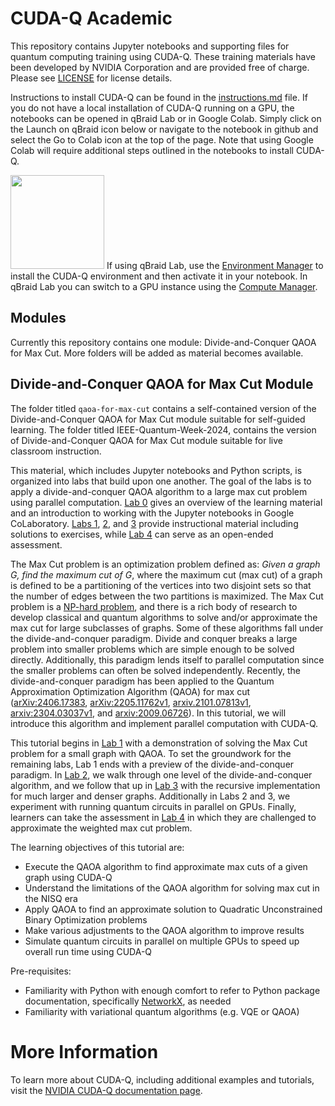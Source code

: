 # CUDA-Q Academic 


This repository contains Jupyter notebooks and supporting files for quantum computing training using CUDA-Q.  These training materials have been developed by NVIDIA Corporation and are provided free of charge. Please see [LICENSE](LICENSE) for license details.

Instructions to install CUDA-Q can be found in the [instructions.md](instructions.md) file. If you do not have a local installation of CUDA-Q running on a GPU, the notebooks can be opened in qBraid Lab or in Google Colab. Simply  click on the Launch on qBraid icon below or navigate to the notebook in github and select the Go to Colab icon at the top of the page.  Note that using Google Colab will require additional steps outlined in the notebooks to install CUDA-Q. 

[<img src="https://qbraid-static.s3.amazonaws.com/logos/Launch_on_qBraid_white.png" width="150">](https://account.qbraid.com?gitHubUrl=https://github.com/NVIDIA/cuda-q-academic.git)
If using qBraid Lab, use the [Environment Manager](https://docs.qbraid.com/lab/user-guide/environments) to install the CUDA-Q environment and then activate it in your notebook. In qBraid Lab you can switch to a GPU instance using the [Compute Manager](https://docs.qbraid.com/lab/user-guide/compute-manager).

## Modules
Currently this repository contains one module: Divide-and-Conquer QAOA for Max Cut. More folders will be added as material becomes available.

## Divide-and-Conquer QAOA for Max Cut Module
The folder titled `qaoa-for-max-cut` contains a self-contained version of the Divide-and-Conquer QAOA for Max Cut module suitable for self-guided learning. The folder titled IEEE-Quantum-Week-2024, contains the version of Divide-and-Conquer QAOA for Max Cut module suitable for live classroom instruction.

This material, which includes Jupyter notebooks and Python scripts, is organized into labs that build upon one another. The goal of the labs is to apply a divide-and-conquer QAOA algorithm to a large max cut problem using parallel computation. [Lab 0](qaoa-for-max-cut/00_StartHere.ipynb) gives an overview of the learning material and an introduction to working with the Jupyter notebooks in Google CoLaboratory. [Labs 1](qaoa-for-max-cut/01_Max-Cut-with-QAOA.ipynb), [2](qaoa-for-max-cut/02_One_level_divide_and_conquer_QAOA.ipynb), and [3](qaoa-for-max-cut/03_Recursive-divide-and-conquer.ipynb) provide instructional material including solutions to exercises, while [Lab 4](qaoa-for-max-cut/04_Assessment.ipynb) can serve as an open-ended assessment.

The Max Cut problem is an optimization problem defined as: *Given a graph G, find the maximum cut of G*, where the maximum cut (max cut) of a graph is defined to be a partitioning of the vertices into two disjoint sets so that the number of edges between the two partitions is maximized. The Max Cut problem is a [NP-hard problem](https://en.wikipedia.org/wiki/NP-hardness), and there is a rich body of research to develop classical and quantum algorithms to solve and/or approximate the max cut for large subclasses of graphs. Some of these algorithms fall under the divide-and-conquer paradigm. Divide and conquer breaks a large problem into smaller problems which are simple enough to be solved directly.  Additionally, this paradigm lends itself to parallel computation since the smaller problems can often be solved independently. Recently, the divide-and-conquer paradigm has been applied to the Quantum Approximation Optimization Algorithm (QAOA) for max cut ([arXiv:2406.17383](https://arxiv.org/abs/2406.17383), [arXiv:2205.11762v1](https://arxiv.org/abs/2205.11762), [arxiv.2101.07813v1](https://arxiv.org/abs/2101.07813), [arxiv:2304.03037v1](https://arxiv.org/abs/2304.03037), and [arxiv:2009.06726](https://arxiv.org/abs/2009.06726)). In this tutorial, we will introduce this algorithm and implement parallel computation with CUDA-Q.
 
This tutorial begins in [Lab 1](qaoa-for-max-cut/01_Max-Cut-with-QAOA.ipynb) with a demonstration of solving the Max Cut problem for a small graph with QAOA. To set the groundwork for the remaining labs, Lab 1 ends with a preview of the divide-and-conquer paradigm. In [Lab 2](qaoa-for-max-cut/02_One_level_divide_and_conquer_QAOA.ipynb), we walk through one level of the divide-and-conquer algorithm, and we follow that up in [Lab 3](qaoa-for-max-cut/03_Recursive-divide-and-conquer.ipynb) with the recursive implementation for much larger and denser graphs. Additionally in Labs 2 and 3, we experiment with running quantum circuits in parallel on GPUs. Finally, learners can take the assessment in [Lab 4](qaoa-for-max-cut/04_Assessment.ipynb) in which they are challenged to approximate the weighted max cut problem. 


The learning objectives of this tutorial are:
* Execute the QAOA algorithm to find approximate max cuts of a given graph using CUDA-Q
* Understand the limitations of the QAOA algorithm for solving max cut in the NISQ era 
* Apply QAOA to find an approximate solution to Quadratic Unconstrained Binary Optimization problems
* Make various adjustments to the QAOA algorithm to improve results
* Simulate quantum circuits in parallel on multiple GPUs to speed up overall run time using CUDA-Q

Pre-requisites:
* Familiarity with Python with enough comfort to refer to Python package documentation, specifically [NetworkX](https://networkx.org/documentation/stable/tutorial.html), as needed
* Familiarity with variational quantum algorithms (e.g. VQE or QAOA)

# More Information
To learn more about CUDA-Q, including additional examples and tutorials, visit the [NVIDIA CUDA-Q documentation page](https://nvidia.github.io/cuda-quantum/latest/index.html).
